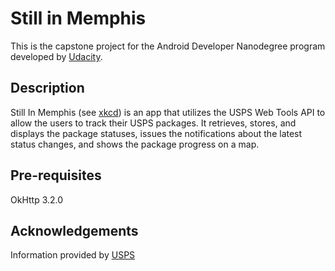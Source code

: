 # Still in Memphis
This is the capstone project for the Android Developer Nanodegree program developed by [Udacity](https://www.udacity.com).

## Description
Still In Memphis (see [xkcd](https://xkcd.com/281/)) is an app that utilizes the USPS Web Tools API to allow the users to track their USPS packages. It retrieves, stores, and displays the package statuses, issues the notifications about the latest status changes, and shows the package progress on a map.

## Pre-requisites
OkHttp 3.2.0

## Acknowledgements
Information provided by [USPS](www.usps.com)
